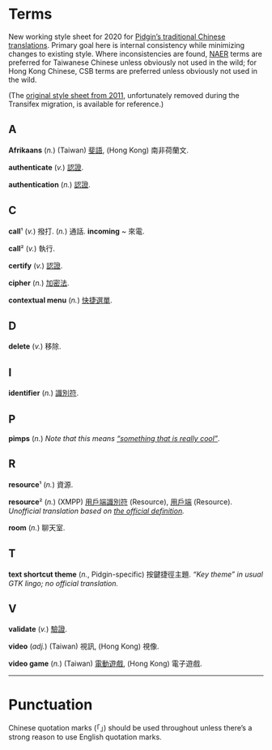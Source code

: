 Terms
=====
New working style sheet for 2020
for [Pidgin’s traditional Chinese translations](https://www.transifex.com/pidgin/pidgin/languages/).
Primary goal here is internal consistency while minimizing changes to existing style.
Where inconsistencies are found,
[NAER](http://terms.naer.edu.tw/) terms are preferred for Taiwanese Chinese unless obviously not used in the wild;
for Hong Kong Chinese, CSB terms are preferred unless obviously not used in the wild.

(The [original style sheet from 2011](doc/style_sheet_from_2011.txt),
unfortunately removed during the Transifex migration,
is available for reference.)

A
-

**Afrikaans**
(*n.*)
(Taiwan)
[斐語](https://www.mofa.gov.tw/CountryInfo.aspx?CASN=D33B55D537402BAA&n=1C6028CA080A27B3&sms=26470E539B6FA395&s=4892E8B8F5C0E174),
(Hong Kong)
南非荷蘭文.

**authenticate**
(*v.*)
[認證](http://terms.naer.edu.tw/detail/3452705/).

**authentication**
(*n.*)
[認證](http://terms.naer.edu.tw/detail/691655/).

C
-

**call**¹
(*v.*)
撥打.
(*n.*)
通話.
**incoming** ~
來電.

**call**²
(*v.*)
執行.

**certify**
(*v.*)
[認證](http://terms.naer.edu.tw/detail/7256177/).

**cipher**
(*n.*)
[加密法](http://terms.naer.edu.tw/detail/7257661/).

**contextual menu**
(*n.*)
[快捷選單](http://terms.naer.edu.tw/detail/7263224/).

D
-

**delete**
(*v.*)
移除.

I
-

**identifier**
(*n.*)
[識別符](http://terms.naer.edu.tw/detail/1279935/).

P
-

**pimps**
(*n.*)
*Note that this means [“something that is really cool”](https://www.urbandictionary.com/author.php?author=Lindsie)*.

R
-

**resource**¹
(*n.*)
資源.

**resource**²
(*n.*)
(XMPP)
[用戶端](http://terms.naer.edu.tw/detail/1217777/)[識別符](http://terms.naer.edu.tw/detail/1279935/) (Resource),
[用戶端](http://terms.naer.edu.tw/detail/1217777/) (Resource).
*Unofficial translation based on [the official definition](https://wiki.xmpp.org/web/Jabber_Resources).*

**room**
(*n.*)
聊天室.

T
-

**text shortcut theme**
(*n.*, Pidgin-specific)
按鍵捷徑主題.
*“Key theme” in usual GTK lingo; no official translation.*

V
-

**validate**
(*v.*)
[驗證](http://terms.naer.edu.tw/detail/7364600/).

**video**
(*adj.*)
(Taiwan)
視訊,
(Hong Kong)
視像.

**video game**
(*n.*)
(Taiwan)
[電動遊戲](http://terms.naer.edu.tw/detail/7365301/),
(Hong Kong)
電子遊戲.

---

Punctuation
===========

Chinese quotation marks (「」) should be used throughout unless there’s a strong reason to use English quotation marks.


